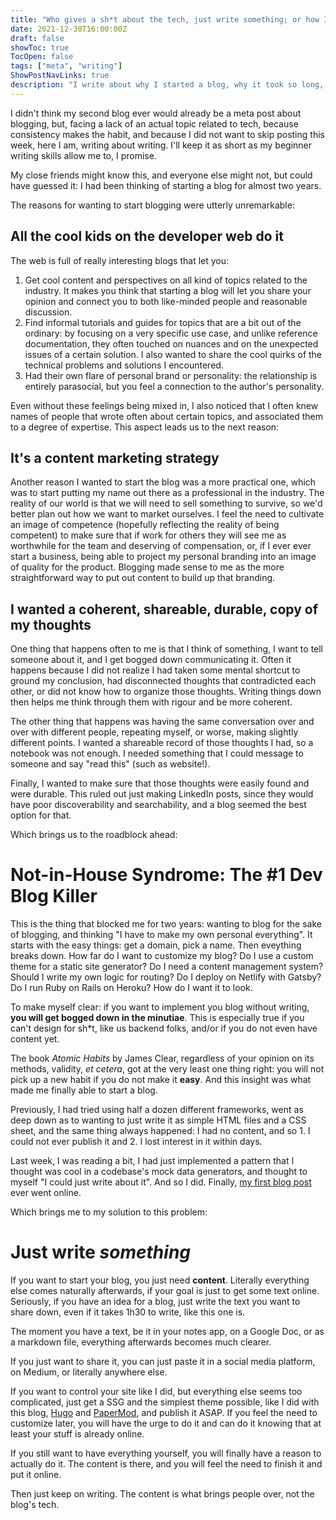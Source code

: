 ```yaml
---
title: "Who gives a sh*t about the tech, just write something; or how I finally started my programming blog"
date: 2021-12-30T16:00:00Z
draft: false
showToc: true
TocOpen: false
tags: ["meta", "writing"]
ShowPostNavLinks: true
description: "I write about why I started a blog, why it took so long, and how to finally do it. TL;DR: programmers who are thinking of starting a blog focus too heavily on doing it all themselves without actually knowing what to write and become stuck. Focus on the content to get over the block, everything else is secondary."
---
```


I didn't think my second blog ever would already be a meta post about blogging,
but, facing a lack of an actual topic related to tech, because consistency makes
the habit, and because I did not want to skip posting this week, here I am,
writing about writing. I'll keep it as short as my beginner writing skills allow
me to, I promise.

My close friends might know this, and everyone else might not, but could have
guessed it: I had been thinking of starting a blog for almost two years.

The reasons for wanting to start blogging were utterly unremarkable:

## All the cool kids on the developer web do it

The web is full of really interesting blogs that let you:

1. Get cool content and perspectives on all kind of topics related to the
   industry. It makes you think that starting a blog will let you share your
   opinion and connect you to both like-minded people and reasonable discussion.
2. Find informal tutorials and guides for topics that are a bit out of the
   ordinary: by focusing on a very specific use case, and unlike reference
   documentation, they often touched on nuances and on the unexpected issues of
   a certain solution. I also wanted to share the cool quirks of the technical
   problems and solutions I encountered.
3. Had their own flare of personal brand or personality: the relationship is
   entirely parasocial, but you feel a connection to the author's personality.

Even without these feelings being mixed in, I also noticed that I often knew
names of people that wrote often about certain topics, and associated them to a
degree of expertise. This aspect leads us to the next reason:

## It's a content marketing strategy

Another reason I wanted to start the blog was a more practical one, which was to
start putting my name out there as a professional in the industry. The reality
of our world is that we will need to sell something to survive, so we'd better
plan out how we want to market ourselves. I feel the need to cultivate an image
of competence (hopefully reflecting the reality of being competent) to make sure
that if work for others they will see me as worthwhile for the team and
deserving of compensation, or, if I ever ever start a business, being able to
project my personal branding into an image of quality for the product. Blogging
made sense to me as the more straightforward way to put out content to build up
that branding.

## I wanted a coherent, shareable, durable, copy of my thoughts

One thing that happens often to me is that I think of something, I want to tell
someone about it, and I get bogged down communicating it. Often it happens
because I did not realize I had taken some mental shortcut to ground my
conclusion, had disconnected thoughts that contradicted each other, or did not
know how to organize those thoughts. Writing things down then helps me think
through them with rigour and be more coherent.

The other thing that happens was having the same conversation over and over with
different people, repeating myself, or worse, making slightly different points.
I wanted a shareable record of those thoughts I had, so a notebook was not
enough. I needed something that I could message to someone and say "read this"
(such as website!).

Finally, I wanted to make sure that those thoughts were easily found and were
durable. This ruled out just making LinkedIn posts, since they would have poor
discoverability and searchability, and a blog seemed the best option for that.

Which brings us to the roadblock ahead:

# Not-in-House Syndrome: The #1 Dev Blog Killer

This is the thing that blocked me for two years: wanting to blog for the sake of
blogging, and thinking "I have to make my own personal everything". It starts
with the easy things: get a domain, pick a name. Then eveything breaks down. How
far do I want to customize my blog? Do I use a custom theme for a static site
generator? Do I need a content management system? Should I write my own logic
for routing? Do I deploy on Netlify with Gatsby? Do I run Ruby on Rails on
Heroku? How do I want it to look.

To make myself clear: if you want to implement you blog without writing, **you
will get bogged down in the minutiae**. This is especially true if you can't
design for sh\*t, like us backend folks, and/or if you do not even have content
yet.

The book _Atomic Habits_ by James Clear, regardless of your opinion on its
methods, validity, _et cetera_, got at the very least one thing right: you will
not pick up a new habit if you do not make it **easy**. And this insight was
what made me finally able to start a blog.

Previously, I had tried using half a dozen different frameworks, went as deep
down as to wanting to just write it as simple HTML files and a CSS sheet, and
the same thing always happened: I had no content, and so 1. I could not ever
publish it and 2. I lost interest in it within days.

Last week, I was reading a bit, I had just implemented a pattern that I thought
was cool in a codebase's mock data generators, and thought to myself "I could
just write about it". And so I did. Finally, [my first blog
post](https://blog.joaonmatos.com/posts/kotlin-dsl-with-builder-and-receiver-types/)
ever went online.

Which brings me to my solution to this problem:

# Just write _something_

If you want to start your blog, you just need **content**. Literally everything
else comes naturally afterwards, if your goal is just to get some text online.
Seriously, if you have an idea for a blog, just write the text you want to share
down, even if it takes 1h30 to write, like this one is.

The moment you have a text, be it in your notes app, on a Google Doc, or as a
markdown file, everything afterwards becomes much clearer.

If you just want to share it, you can just paste it in a social media platform,
on Medium, or literally anywhere else.

If you want to control your site like I did, but everything else seems too
complicated, just get a SSG and the simplest theme possible, like I did with
this blog, [Hugo](https://gohugo.io/) and
[PaperMod](https://github.com/adityatelange/hugo-PaperMod), and publish it ASAP.
If you feel the need to customize later, you will have the urge to do it and can
do it knowing that at least your stuff is already online.

If you still want to have everything yourself, you will finally have a reason to
actually do it. The content is there, and you will feel the need to finish it
and put it online.

Then just keep on writing. The content is what brings people over, not the
blog's tech.
